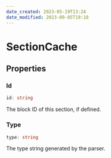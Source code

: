 ```yaml
---
date_created: 2023-05-19T13:24
date_modified: 2023-09-05T19:18
---
```

# SectionCache

## Properties

### Id

```ts
id: string
```

The block ID of this section, if defined.

### Type

```ts
type: string
```

The type string generated by the parser.
